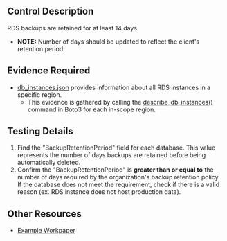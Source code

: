 ## Control Description
RDS backups are retained for at least 14 days.
- **NOTE:** Number of days should be updated to reflect the client's retention period.

## Evidence Required
* [db_instances.json](./us_east_1_db_instances.json) provides information about all RDS instances in a specific region.
    * This evidence is gathered by calling the [describe_db_instances()](https://boto3.amazonaws.com/v1/documentation/api/latest/reference/services/rds/client/describe_db_instances.html) command in Boto3 for each in-scope region.

## Testing Details
1. Find the "BackupRetentionPeriod" field for each database. This value represents the number of days backups are retained before being automatically deleted.
2. Confirm the "BackupRetentionPeriod" is **greater than or equal to** the number of days required by the organization's backup retention policy. If the database does not meet the requirement, check if there is a valid reason (ex. RDS instance does not host production data).

## Other Resources
- [Example Workpaper](https://docs.google.com/spreadsheets/d/1bGfbXUTSzVCSGCWn7UtG6QN4wWeEKdrubygcCuDDjbI/edit?gid=1525441158)
